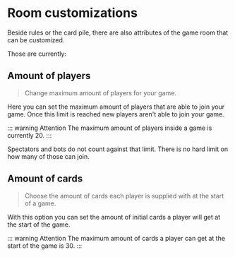 # Room customizations

Beside rules or the card pile, there are also attributes of the game room that can be customized.

Those are currently:

## Amount of players

> Change maximum amount of players for your game.

Here you can set the maximum amount of players that are able to join your game. Once this limit is reached new players aren't able to join your game.

::: warning Attention
The maximum amount of players inside a game is currently 20.
:::

Spectators and bots do not count against that limit. There is no hard limit on how many of those can join.


## Amount of cards

> Choose the amount of cards each player is supplied with at the start of a game.

With this option you can set the amount of initial cards a player will get at the start of the game.

::: warning Attention
The maximum amount of cards a player can get at the start of the game is 30.
:::